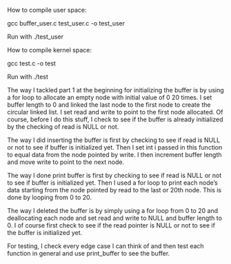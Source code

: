 How to compile user space:

gcc buffer_user.c test_user.c -o test_user

 Run with ./test_user

How to compile kernel space:

gcc test.c -o test

Run with ./test

The way I tackled part 1 at the beginning for initializing the buffer is by using a for loop to allocate an empty node with initial value of 0 20 times. I set buffer length to 0 and linked the last node to the first node to create the circular linked list. I set read and write to point to the first node allocated. Of course, before I do this stuff, I check to see if the buffer is already initialized by the checking of read is NULL or not.

The way I did inserting the buffer is first by checking to see if read is NULL or not to see if buffer is initialized yet. Then I set int i passed in this function to equal data from the node pointed by write. I then increment buffer length and move write to point to the next node.

The way I done print buffer is first by checking to see if read is NULL or not to see if buffer is initialized yet. Then I used a for loop to print each node’s data starting from the node pointed by read to the last or 20th node. This is done by looping from 0 to 20.

The way I deleted the buffer is by simply using a for loop from 0 to 20 and deallocating each node and set read and write to NULL and buffer length to 0. I of course first check to see if the read pointer is NULL or not to see if the buffer is initialized yet.

For testing, I check every edge case I can think of and then test each function in general and use print_buffer to see the buffer.
